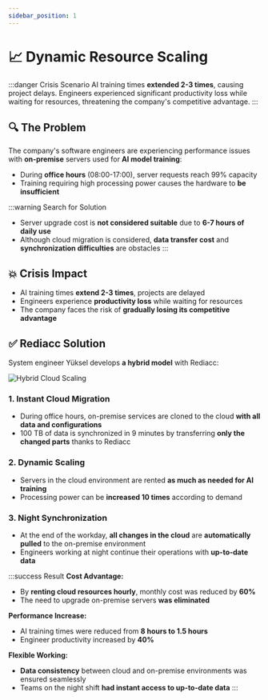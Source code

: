 ```yaml
---
sidebar_position: 1
---
```


# 📈 Dynamic Resource Scaling

:::danger Crisis Scenario
AI training times **extended 2-3 times**, causing project delays. Engineers experienced significant productivity loss while waiting for resources, threatening the company's competitive advantage.
:::

## 🔍 The Problem

The company's software engineers are experiencing performance issues with **on-premise** servers used for **AI model training**:
* During **office hours** (08:00-17:00), server requests reach 99% capacity
* Training requiring high processing power causes the hardware to **be insufficient**

:::warning Search for Solution
* Server upgrade cost is **not considered suitable** due to **6-7 hours of daily use**
* Although cloud migration is considered, **data transfer cost** and **synchronization difficulties** are obstacles
:::

## 💥 Crisis Impact

* AI training times **extend 2-3 times**, projects are delayed
* Engineers experience **productivity loss** while waiting for resources
* The company faces the risk of **gradually losing its competitive advantage**

## ✅ Rediacc Solution

System engineer Yüksel develops **a hybrid model** with Rediacc:

![Hybrid Cloud Scaling](./img/hybrid-cloud-scaling.svg)

### 1. **Instant Cloud Migration**
* During office hours, on-premise services are cloned to the cloud **with all data and configurations**
* 100 TB of data is synchronized in 9 minutes by transferring **only the changed parts** thanks to Rediacc

### 2. **Dynamic Scaling**
* Servers in the cloud environment are rented **as much as needed for AI training**
* Processing power can be **increased 10 times** according to demand

### 3. **Night Synchronization**
* At the end of the workday, **all changes in the cloud** are **automatically pulled** to the on-premise environment
* Engineers working at night continue their operations with **up-to-date data**

:::success Result
**Cost Advantage:**
* By **renting cloud resources hourly**, monthly cost was reduced by **60%**
* The need to upgrade on-premise servers **was eliminated**

**Performance Increase:**
* AI training times were reduced from **8 hours to 1.5 hours**
* Engineer productivity increased by **40%**

**Flexible Working:**
* **Data consistency** between cloud and on-premise environments was ensured seamlessly
* Teams on the night shift **had instant access to up-to-date data**
:::
